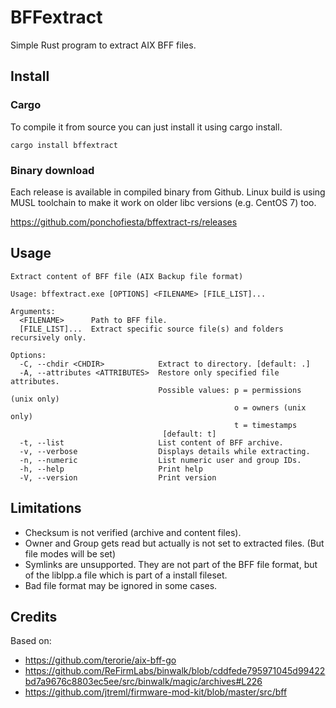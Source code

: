 # BFFextract

Simple Rust program to extract AIX BFF files.

## Install

### Cargo

To compile it from source you can just install it using cargo install.

```
cargo install bffextract
```

### Binary download

Each release is available in compiled binary from Github. Linux build is using MUSL toolchain to make it work on older libc versions (e.g. CentOS 7) too.

https://github.com/ponchofiesta/bffextract-rs/releases

## Usage

```
Extract content of BFF file (AIX Backup file format)

Usage: bffextract.exe [OPTIONS] <FILENAME> [FILE_LIST]...

Arguments:
  <FILENAME>      Path to BFF file.
  [FILE_LIST]...  Extract specific source file(s) and folders recursively only.

Options:
  -C, --chdir <CHDIR>            Extract to directory. [default: .]
  -A, --attributes <ATTRIBUTES>  Restore only specified file attributes.
                                 Possible values: p = permissions (unix only)
                                                  o = owners (unix only)
                                                  t = timestamps
                                  [default: t]
  -t, --list                     List content of BFF archive.
  -v, --verbose                  Displays details while extracting.
  -n, --numeric                  List numeric user and group IDs.
  -h, --help                     Print help
  -V, --version                  Print version
```

## Limitations

- Checksum is not verified (archive and content files).
- Owner and Group gets read but actually is not set to extracted files. (But file modes will be set)
- Symlinks are unsupported. They are not part of the BFF file format, but of the liblpp.a file which is part of a install fileset.
- Bad file format may be ignored in some cases.

## Credits

Based on:

- https://github.com/terorie/aix-bff-go
- https://github.com/ReFirmLabs/binwalk/blob/cddfede795971045d99422bd7a9676c8803ec5ee/src/binwalk/magic/archives#L226
- https://github.com/jtreml/firmware-mod-kit/blob/master/src/bff
